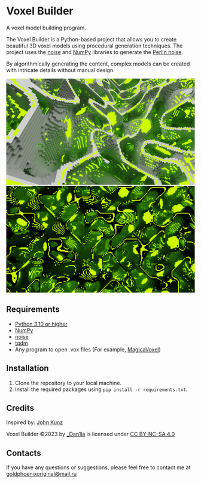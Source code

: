 # Voxel Builder
A voxel model building program.

The Voxel Builder is a Python-based project that allows you to create beautiful 3D voxel models using procedural generation techniques. The project uses the [noise](https://pypi.org/project/noise/) and [NumPy](https://numpy.org) libraries to generate the [Perlin noise](https://en.wikipedia.org/wiki/Perlin_noise).

By algorithmically generating the content, complex models can be created with intricate details without manual design.

![Neon-Dumplings-Lime-Slice.png](./images/renders/Neon-Dumplings-Lime-Slice.png)
![Neon-Dumplings-Lime-Dark.png](./images/renders/Neon-Dumplings-Lime-Dark.png)

## Requirements
- [Python 3.10 or higher](https://www.python.org/downloads/)
- [NumPy](https://numpy.org)
- [noise](https://pypi.org/project/noise/)
- [tqdm](https://pypi.org/project/tqdm/)
- Any program to open .vox files (For example, [MagicaVoxel](https://ephtracy.github.io))

## Installation
1. Clone the repository to your local machine.
2. Install the required packages using `pip install -r requirements.txt`.

## Credits
Inspired by: [John Kunz](https://www.johnkunz.com/geometric-landscapes/)

Voxel Builder ©2023 by [_Dan1la](https://github.com/Dan1la-dev) is licensed under [CC BY-NC-SA 4.0](https://creativecommons.org/licenses/by-nc-sa/4.0/?ref=chooser-v1) 

## Contacts
If you have any questions or suggestions, please feel free to contact me at goldphoenixoriginal@mail.ru
